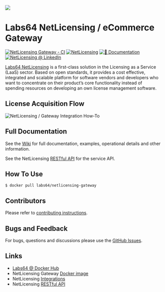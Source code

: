 <img src="https://netlicensing.io/img/netlicensing-stage-twitter.jpg">

# Labs64 NetLicensing / eCommerce Gateway

[![NetLicensing Gateway - CI](https://github.com/Labs64/NetLicensing-Gateway/workflows/NetLicensing%20Gateway%20-%20CI/badge.svg)](https://github.com/Labs64/NetLicensing-Gateway/actions?query=workflow%3A%22NetLicensing+Gateway+-+CI%22)
[![NetLicensing](https://img.shields.io/badge/NetLicensing-IO-E14817.svg?logo=NetLicensing)](https://netlicensing.io)
[![📖 Documentation](https://img.shields.io/badge/📖%20Documentation-Wiki-AB6543.svg)](https://netlicensing.io/wiki/)
[![NetLicensing @ LinkedIn](https://img.shields.io/badge/NetLicensing-0077B5.svg?logo=LinkedIn)](https://www.linkedin.com/showcase/netlicensing)

[Labs64 NetLicensing](https://netlicensing.io) is a first-class solution in the Licensing as a Service (LaaS) sector. Based on open standards, it provides a cost effective, integrated and scalable platform for software vendors and developers who want to concentrate on their product’s core functionality instead of spending resources on developing an own license management software.

## License Acquisition Flow
![NetLicensing / Gateway Integration How-To](https://raw.githubusercontent.com/wiki/Labs64/NetLicensing-Gateway/images/00_external-ecommerce-flow.png)

## Full Documentation

See the [Wiki](https://github.com/Labs64/NetLicensing-Gateway/wiki/) for full documentation, examples, operational details and other information.

See the NetLicensing [RESTful API](https://netlicensing.io/wiki/restful-api) for the service API.

## How To Use

```
$ docker pull labs64/netlicensing-gateway
```

## Contributors

Please refer to [contributing instructions](CONTRIBUTING.md).

## Bugs and Feedback

For bugs, questions and discussions please use the [GitHub Issues](https://github.com/Labs64/NetLicensing-Gateway/issues).

## Links

- [Labs64 @ Docker Hub](https://hub.docker.com/u/labs64)
- NetLicensing Gateway [Docker image](https://hub.docker.com/r/labs64/netlicensing-gateway)
- NetLicensing [Integrations](https://netlicensing.io/wiki/integrations)
- NetLicensing [RESTful API](https://netlicensing.io/wiki/restful-api)
